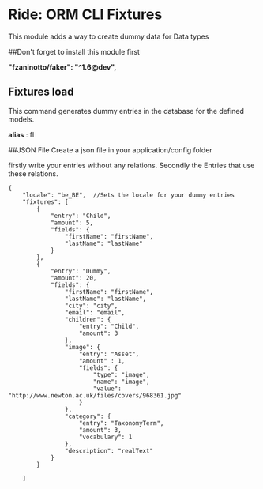 # Ride: ORM CLI Fixtures

This module adds a way to create dummy data for Data types

##Don't forget to install this module first

 **"fzaninotto/faker": "^1.6@dev",**

## Fixtures load
This command generates dummy entries in the database for the defined models.

**alias** : fl


##JSON File
Create a json file in your application/config folder

firstly write your entries without any relations.
Secondly the Entries that use these relations.

```
{
    "locale": "be_BE",  //Sets the locale for your dummy entries
    "fixtures": [
        {
            "entry": "Child",
            "amount": 5,
            "fields": {
                "firstName": "firstName",
                "lastName": "lastName"
            }
        },
        {
            "entry": "Dummy",
            "amount": 20,
            "fields": {
                "firstName": "firstName",
                "lastName": "lastName",
                "city": "city",
                "email": "email",
                "children": {
                    "entry": "Child",
                    "amount": 3
                },
                "image": {
                    "entry": "Asset",
                    "amount" : 1,
                    "fields": {
                        "type": "image",
                        "name": "image",
                        "value": "http://www.newton.ac.uk/files/covers/968361.jpg"
                    }
                },
                "category": {
                    "entry": "TaxonomyTerm",
                    "amount": 3,
                    "vocabulary": 1
                },
                "description": "realText"
            }
        }

    ]
```